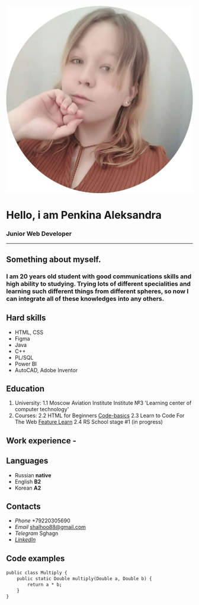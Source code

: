![CV-photo](cv.png "CV-photo")
# Hello, i am **Penkina Aleksandra**
### Junior Web Developer
---
## Something about myself. 
### I am 20 years old student with good communications skills and high ability to studying. Trying lots of different specialities and learning such different things from different spheres, so now I can integrate all of these knowledges into any others.


## Hard skills
* HTML, CSS
* Figma
* Java
* C++
* PL/SQL
* Power BI
* AutoCAD, Adobe Inventor


## Education
1. University:
1.1 Moscow Aviation Institute
Institute №3 'Learning center of computer technology'
2. Courses:
2.2 HTML for Beginners [Code-basics](https://ru.code-basics.com/languages/html "Code-basics")
2.3 Learn to Code For The Web [Feature Learn](https://www.futurelearn.com/courses/learn-to-code-for-the-web "Feature Learn")
2.4 RS School stage #1 (in progress)


## Work experience -


## Languages
* Russian **native**
* English **B2**
* Korean **A2**

## Contacts
* _Phone_ +79220305690
* _Email_ shalhoo88@gmail.com
* _Telegram_ Sghagn
* [_LinkedIn_](https://www.linkedin.com/in/aleksandra-penkina-815054225 "LinkedIn")

## Code examples
```
public class Multiply {
    public static Double multiply(Double a, Double b) {
        return a * b;
    }
}
```
